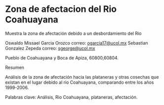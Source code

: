 # Zona de afectacion del Rio Coahuayana
Muestra la zona de afectación debido a un desbordamiento del Rio

Oswaldo Missael Garcia Orozco
  correo: ogarcia17@ucol.mx
Sebastian Gonzalez Zepeda
  correo: sgeorge@ucol.mx
  
Pueblo de Coahuayana y Boca de Apiza, 60800,60804.

Resumen

Análisis de la zona de afectación hacia las plataneras y otras cosechas que existan en el lugar debido al rio Coahuayana, comparando entre los años 1999-2006.

Palabras clave: Análisis, Rio Coahuayana, plataneras, afectación. 


